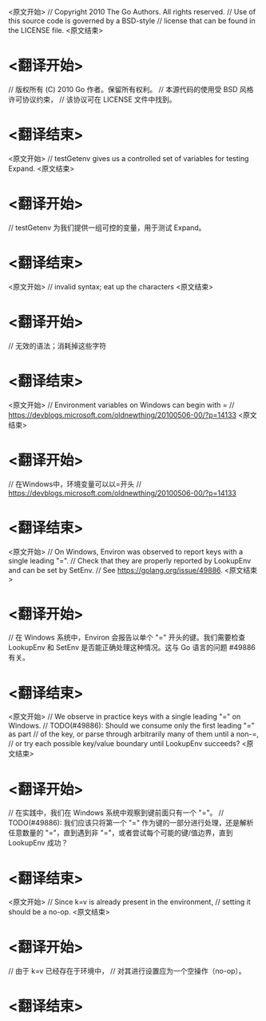 
<原文开始>
// Copyright 2010 The Go Authors. All rights reserved.
// Use of this source code is governed by a BSD-style
// license that can be found in the LICENSE file.
<原文结束>

# <翻译开始>
// 版权所有 (C) 2010 Go 作者。保留所有权利。
// 本源代码的使用受 BSD 风格许可协议约束，
// 该协议可在 LICENSE 文件中找到。
# <翻译结束>


<原文开始>
// testGetenv gives us a controlled set of variables for testing Expand.
<原文结束>

# <翻译开始>
// testGetenv 为我们提供一组可控的变量，用于测试 Expand。
# <翻译结束>


<原文开始>
// invalid syntax; eat up the characters
<原文结束>

# <翻译开始>
// 无效的语法；消耗掉这些字符
# <翻译结束>


<原文开始>
			// Environment variables on Windows can begin with =
			// https://devblogs.microsoft.com/oldnewthing/20100506-00/?p=14133
<原文结束>

# <翻译开始>
// 在Windows中，环境变量可以以=开头
// https://devblogs.microsoft.com/oldnewthing/20100506-00/?p=14133
# <翻译结束>


<原文开始>
// On Windows, Environ was observed to report keys with a single leading "=".
// Check that they are properly reported by LookupEnv and can be set by SetEnv.
// See https://golang.org/issue/49886.
<原文结束>

# <翻译开始>
// 在 Windows 系统中，Environ 会报告以单个 "=" 开头的键。我们需要检查 LookupEnv 和 SetEnv 是否能正确处理这种情况。这与 Go 语言的问题 #49886 有关。
# <翻译结束>


<原文开始>
			// We observe in practice keys with a single leading "=" on Windows.
			// TODO(#49886): Should we consume only the first leading "=" as part
			// of the key, or parse through arbitrarily many of them until a non-=,
			// or try each possible key/value boundary until LookupEnv succeeds?
<原文结束>

# <翻译开始>
// 在实践中，我们在 Windows 系统中观察到键前面只有一个 "="。
// TODO(#49886): 我们应该只将第一个 "=" 作为键的一部分进行处理，还是解析任意数量的 "="，直到遇到非 "="，或者尝试每个可能的键/值边界，直到 LookupEnv 成功？
# <翻译结束>


<原文开始>
		// Since k=v is already present in the environment,
		// setting it should be a no-op.
<原文结束>

# <翻译开始>
// 由于 k=v 已经存在于环境中，
// 对其进行设置应为一个空操作（no-op）。
# <翻译结束>

